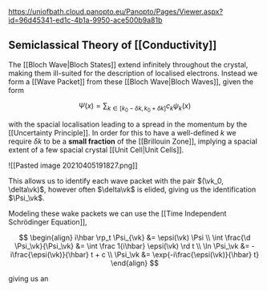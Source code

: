 https://uniofbath.cloud.panopto.eu/Panopto/Pages/Viewer.aspx?id=96d45341-ed1c-4b1a-9950-ace500b9a81b

## Semiclassical Theory of [[Conductivity]]

The [[Bloch Wave|Bloch States]] extend infinitely throughout the crystal, making them ill-suited for the description of localised electrons. Instead we form a [[Wave Packet]] from these [[Bloch Wave|Bloch Waves]], given the form

$$
\Psi(x) = \sum_{k \in [k_0 - \delta k, k_0 + \delta k]} c_k \psi_k(x)
$$

with the spacial localisation leading to a spread in the momentum by the [[Uncertainty Principle]]. In order for this to have a well-defined $k$ we require $\delta k$ to be a **small fraction** of the [[Brillouin Zone]], implying a spacial extent of a few spacial crystal [[Unit Cell|Unit Cells]]. 

![[Pasted image 20210405191827.png]]

This allows us to identify each wave packet with the pair $(\vk_0, \delta\vk)$, however often $\delta\vk$ is elided, giving us the identification $\Psi_\vk$.

Modeling these wake packets we can use the [[Time Independent Schrödinger Equation]],

$$
\begin{align}
i\hbar \rp_t \Psi_{\vk}  &= \epsi(\vk) \Psi \\
\int \frac{\d \Psi_\vk}{\Psi_\vk} &= \int \frac 1{i\hbar} \epsi(\vk) \rd t \\
\ln \Psi_\vk &= -i\frac{\epsi(\vk)}{\hbar} t + c \\
\Psi_\vk &= \exp{-i\frac{\epsi(\vk)}{\hbar} t}
\end{align}
$$

giving us an 